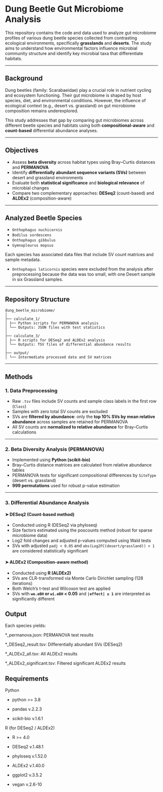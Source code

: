 # Dung Beetle Gut Microbiome Analysis

This repository contains the code and data used to analyze gut microbiome profiles of various dung beetle species collected from contrasting ecological environments, specifically **grasslands** and **deserts**. The study aims to understand how environmental factors influence microbial community structure and identify key microbial taxa that differentiate habitats.

---

## Background

Dung beetles (family: Scarabaeidae) play a crucial role in nutrient cycling and ecosystem functioning. Their gut microbiome is shaped by host species, diet, and environmental conditions. However, the influence of ecological context (e.g., desert vs. grassland) on gut microbiome composition remains underexplored.

This study addresses that gap by comparing gut microbiomes across different beetle species and habitats using both **compositional-aware** and **count-based** differential abundance analyses.

---

## Objectives

- Assess **beta diversity** across habitat types using Bray–Curtis distances and **PERMANOVA**
- Identify **differentially abundant sequence variants (SVs)** between desert and grassland environments
- Evaluate both **statistical significance** and **biological relevance** of microbial changes
- Compare two complementary approaches: **DESeq2** (count-based) and **ALDEx2** (composition-aware)

---

## Analyzed Beetle Species

- `Onthophagus nuchicornis`
- `Bodilus sordescens`
- `Onthophagus gibbulus`
- `Gymnopleurus mopsus`

Each species has associated data files that include SV count matrices and sample metadata.
- `Onthophagus laticornis` species were excluded from the analysis after preprocessing because the data was too small, with one Desert sample in six Grassland samples.
---

## Repository Structure
```
dung_beetle_microbiome/
│
├── calculate_1/
│ ├── Python scripts for PERMANOVA analysis
│ └── Outputs: JSON files with test statistics
│
├── calculate_3/
│ ├── R scripts for DESeq2 and ALDEx2 analysis
│ └── Outputs: TSV files of differential abundance results
│
├── output/
│ └── Intermediate processed data and SV matrices
```
---
## Methods

### 1. Data Preprocessing

- Raw `.tsv` files include SV counts and sample class labels in the first row (`Class`)
- Samples with zero total SV counts are excluded
- SVs are **filtered by abundance**: only the **top 10% SVs by mean relative abundance** across samples are retained for PERMANOVA
- All SV counts are **normalized to relative abundance** for Bray–Curtis calculations

---

### 2. Beta Diversity Analysis (PERMANOVA)

- Implemented using **Python (scikit-bio)**
- Bray–Curtis distance matrices are calculated from relative abundance tables
- PERMANOVA tests for significant compositional differences by `SiteType` (desert vs. grassland)
- **999 permutations** used for robust p-value estimation


---

### 3. Differential Abundance Analysis
#### ➤ DESeq2 (Count-based method)
- Conducted using R (DESeq2 via phyloseq)
- Size factors estimated using the poscounts method (robust for sparse microbiome data)
- Log2 fold changes and adjusted p-values computed using Wald tests
- SVs with adjusted `padj < 0.05` and `abs(Log2FC(desert/grassland)) > 1` are considered statistically significant

#### ➤ ALDEx2 (Composition-aware method)

- Conducted using **R (ALDEx2)**
- SVs are CLR-transformed via Monte Carlo Dirichlet sampling (128 iterations)
- Both Welch’s t-test and Wilcoxon test are applied
- SVs with **`we.eBH` or `wi.eBH` < 0.05** and **`|effect| ≥ 1`** are interpreted as significantly different


## Output
Each species yields:

*_permanova.json: PERMANOVA test results

*_DESeq2_result.tsv: Differentially abundant SVs (DESeq2)

*_ALDEx2_all.tsv: All ALDEx2 results

*_ALDEx2_significant.tsv: Filtered significant ALDEx2 results


## Requirements
Python

-  python >= 3.8

-  pandas v.2.2.3

-  scikit-bio v.1.6.1


R (for DESeq2 / ALDEx2)

-  R >= 4.0

-  DESeq2 v.1.48.1

-  phyloseq v.1.52.0

-  ALDEx2 v.1.40.0
-  ggplot2 v.3.5.2
-  vegan v.2.6-10
